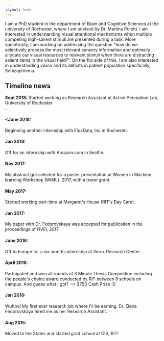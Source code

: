 ```yaml
---
layout: home
---
```


I am a PhD student in the department of Brain and Cognitive Sciences at the university of Rochester, where I am advised by Dr. Martina Poletti. I am interested in understanding visual attentional mechanisms when multiple competing high-salient stimuli are presented during a task. More specifically, I am working on addressing the question "how do we selectively process the most relevant sensory information and optimally allocate our visual resources to relevant stimuli when there are distracting salient items in the visual field?". On the flip side of this, I am also interested in understanding vision and its deficits in patient population specifically, Schizophrenia.

## Timeline news
 __Sept 2018:__ Started working as Research Assistant at Active Perception Lab, University of Rochester<br>.
     <h4><June 2018:</h4> Beginning another internship with FluxData, Inc in Rochester.
        <h4>Jan 2018:</h4>Off for an internship with Amazon.com in Seattle.
      <h4>Nov 2017:</h4> My abstract got selected for a poster presentation at Women in Machine learning Workshop (WiML), 2017, with a travel grant.</h4>
      <h4>May 2017:</h4> Started working part-time at Margaret's House (RIT's Day Care).
    <h4>Jan 2017:</h4> My paper with Dr. Fedorovskaya was accepted for publication in the proceedings of HVEI, 2017.
    <h4>June 2016:</h4> Off to Europe for a six months internship at Xerox Research Center.
    <h4>April 2016:</h4> Partcipated and won all rounds of 3 Minute Thesis Competition including the people's choice award conducted by RIT between 8 schools on campus. And guess what I got? --> $750 Cash Prize :D 
    <h4>Jan 2016:</h4> Wuhoo! My first ever research job where I'll be earning. Dr. Elena Fedorovskaya hired me as her Research Assistant.
     <h4>Aug 2015:</h4> Moved to the States and started grad school at CIS, RIT!


  
